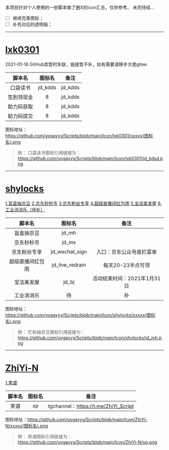 本项目针对个人使用的一些脚本做了圈X的icon汇总，仅供参考。
未完待续...
- [ ] 继续完善图标；
- [ ] 补充对应的透明版；

------------

# [lxk0301](www.google.com "lxk0301")
2021-01-16 GitHub库暂时失联，链接暂不补，如有需要请移步大佬gitee.

|脚本名|图标名|备注|
| :------------: | :------------: | :------------: |
|口袋读书|jd_kdds|jd_kdds|
|签到领现金|8|jd_kdds|
|助力码获取|8|jd_kdds|
|助力码提交|8|jd_kdds|

图标地址：https://github.com/yogayyy/Scripts/blob/main/Icon/lxk0301/xxxxx(图标名).png
> 例：
口袋读书图标引用链接为：https://github.com/yogayyy/Scripts/blob/main/Icon/lxk0301/jd_kdsd.png

------------

# [shylocks](https://github.com/shylocks "shylocks")
[1.盲盒抽京豆](https://github.com/shylocks/Loon/blob/main/jd_mh.js "1.盲盒抽京豆")
[2.京东秒秒币](https://github.com/shylocks/Loon/blob/main/jd_ms.js "2.京东秒秒币")
[3.京东粉丝专享](https://github.com/shylocks/Loon/blob/main/jd_wechat_sign.js "3.京东粉丝专享")
[4.超级直播间红包雨](https://github.com/shylocks/Loon/blob/main/jd_live_redrain.js "4.超级直播间红包雨")
[5.宝洁美发屋](https://github.com/shylocks/Loon/blob/main/jd_bj.js "5.宝洁美发屋")
[6.工业消消乐（待补）](https://github.com/shylocks/Loon "4.工业消消乐（待补）")

|脚本名|图标名|备注|
| :------------: | :------------: | :------------: |
|盲盒抽京豆|jd_mh||
|京东秒秒币|jd_ms||
|京东粉丝专享|jd_wechat_sign|入口：京东公众号底栏菜单|
|超级直播间红包雨|jd_live_redrain|每天20-23半点可领|
|宝洁美发屋|jd_bj|活动结束时间：2021年1月31日|
|工业消消乐|待|补|

图标地址：https://github.com/yogayyy/Scripts/blob/main/Icon/shylocks/xxxxx(图标名).png
> 例：
忙和抽京豆图标引用链接为：https://github.com/yogayyy/Scripts/blob/main/Icon/shylocks/jd_mh.png

------------

# [ZhiYi-N](https://github.com/ZhiYi-N "ZhiYi-N")
[1.笑谱](https://github.com/ZhiYi-N/Private-Script/blob/master/Scripts/xp.js "1.笑谱")

|脚本名|图标名|备注|
| :------------: | :------------: | :------------: |
|笑谱|xp|tgchannel：https://t.me/ZhiYi_Script|

图标地址：https://github.com/yogayyy/Scripts/blob/main/Icon/ZhiYi-N/xxxxx(图标名).png
> 例：
笑谱图标引用链接为：https://github.com/yogayyy/Scripts/blob/main/Icon/ZhiYi-N/xp.png
